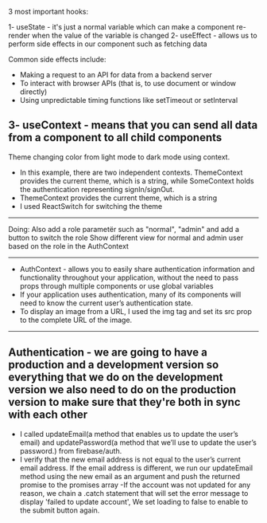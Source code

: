 3 most important hooks:

1- useState - it's just a normal variable which can make a component re-render when the value of the variable is changed
2- useEffect - allows us to perform side effects in our component such as fetching data

Common side effects include:

- Making a request to an API for data from a backend server
- To interact with browser APIs (that is, to use document or window directly)
- Using unpredictable timing functions like setTimeout or setInterval

## 3- useContext - means that you can send all data from a component to all child components

Theme changing color from light mode to dark mode using context.

- In this example, there are two independent contexts. ThemeContext provides the current theme, which is a string, while SomeContext holds the authentication representing signIn/signOut.
- ThemeContext provides the current theme, which is a string
- I used ReactSwitch for switching the theme

---

Doing:
Also add a role parametër such as "normal", "admin" and add a button to switch the role
Show different view for normal and admin user based on the role in the AuthContext

---

- AuthContext - allows you to easily share authentication information and functionality throughout your application, without the need to pass props through multiple components or use global variables
- If your application uses authentication, many of its components will need to know the current user’s authentication state.
- To display an image from a URL, I used the img tag and set its src prop to the complete URL of the image.

---

## Authentication - we are going to have a production and a development version so everything that we do on the development version we also need to do on the production version to make sure that they're both in sync with each other

- I called updateEmail(a method that enables us to update the user’s email) and updatePassword(a method that we’ll use to update the user’s password.) from firebase/auth.
- I verify that the new email address is not equal to the user’s current email address. If the email address is different, we run our updateEmail method using the new email as an argument and push the returned promise to the promises array
  -If the account was not updated for any reason, we chain a .catch statement that will set the error message to display 'failed to update account', We set loading to false to enable to the submit button again.
